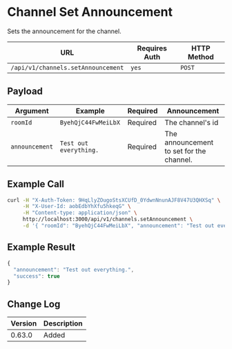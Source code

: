 # Channel Set Announcement

Sets the announcement for the channel.

| URL                                | Requires Auth | HTTP Method |
| ---------------------------------- | ------------- | ----------- |
| `/api/v1/channels.setAnnouncement` | `yes`         | `POST`      |

## Payload

| Argument       | Example                | Required | Announcement                             |
| -------------- | ---------------------- | -------- | ---------------------------------------- |
| `roomId`       | `ByehQjC44FwMeiLbX`    | Required | The channel's id                         |
| `announcement` | `Test out everything.` | Required | The announcement to set for the channel. |

## Example Call

```bash
curl -H "X-Auth-Token: 9HqLlyZOugoStsXCUfD_0YdwnNnunAJF8V47U3QHXSq" \
     -H "X-User-Id: aobEdbYhXfu5hkeqG" \
     -H "Content-type: application/json" \
     http://localhost:3000/api/v1/channels.setAnnouncement \
     -d '{ "roomId": "ByehQjC44FwMeiLbX", "announcement": "Test out everything" }'
```

## Example Result

```javascript
{
  "announcement": "Test out everything.",
  "success": true
}
```

## Change Log

| Version | Description |
| ------- | ----------- |
| 0.63.0  | Added       |
